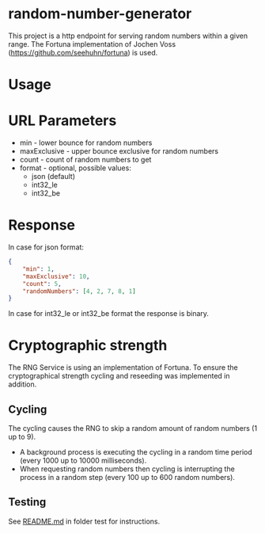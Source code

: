 # random-number-generator
This project is a http endpoint for serving random numbers within a given range.
The Fortuna implementation of Jochen Voss (https://github.com/seehuhn/fortuna) is used.

# Usage
# URL Parameters
* min - lower bounce for random numbers
* maxExclusive - upper bounce exclusive for random numbers
* count - count of random numbers to get
* format - optional, possible values: 
    * json (default)
    * int32_le
    * int32_be    

# Response
In case for json format:

```json
{
    "min": 1,
    "maxExclusive": 10,
    "count": 5,
    "randomNumbers": [4, 2, 7, 8, 1]
}
```

In case for int32_le or int32_be format the response is binary.

# Cryptographic strength

The RNG Service is using an implementation of Fortuna.
To ensure the cryptographical strength cycling and reseeding was implemented in addition.

## Cycling
The cycling causes the RNG to skip a random amount of random numbers (1 up to 9).

* A background process is executing the cycling in a random time period (every 1000 up to 10000 milliseconds).
* When requesting random numbers then cycling is interrupting the process in a random step (every 100 up to 600 random numbers).

## Testing
See [README.md](test/README.md) in folder test for instructions.
